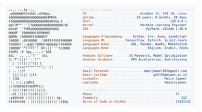 <picture>
  <source srcset="https://raw.githubusercontent.com/mmazinjameel/mmazinjameel/main/dark_mode.svg?v=1753405012" media="(prefers-color-scheme: dark)">
  <img src="https://raw.githubusercontent.com/mmazinjameel/mmazinjameel/main/light_mode.svg?v=1753405012">
</picture>
